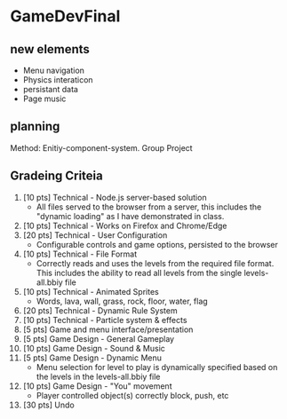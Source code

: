 # GameDevFinal
## new elements
- Menu navigation
- Physics interaticon
- persistant data
- Page music

## planning
 Method: Enitiy-component-system.
 Group Project

## Gradeing Criteia
1. [10 pts] Technical - Node.js server-based solution
    * All files served to the browser from a server, this includes the "dynamic loading" as I have demonstrated in class.
2. [10 pts] Technical - Works on Firefox and Chrome/Edge
3. [20 pts] Technical - User Configuration
    * Configurable controls and game options, persisted to the browser
4. [10 pts] Technical - File Format
    * Correctly reads and uses the levels from the required file format. This includes the ability to read all levels from the single levels-all.bbiy file
5. [10 pts] Technical - Animated Sprites
    * Words, lava, wall, grass, rock, floor, water, flag
6. [20 pts] Technical - Dynamic Rule System
7. [10 pts] Technical - Particle system & effects
8. [5 pts] Game and menu interface/presentation
9. [5 pts] Game Design - General Gameplay
10. [10 pts] Game Design - Sound & Music
11. [5 pts] Game Design - Dynamic Menu
    * Menu selection for level to play is dynamically specified based on the levels in the levels-all.bbiy file
12. [10 pts] Game Design - "You" movement
    * Player controlled object(s) correctly block, push, etc
13. [30 pts] Undo